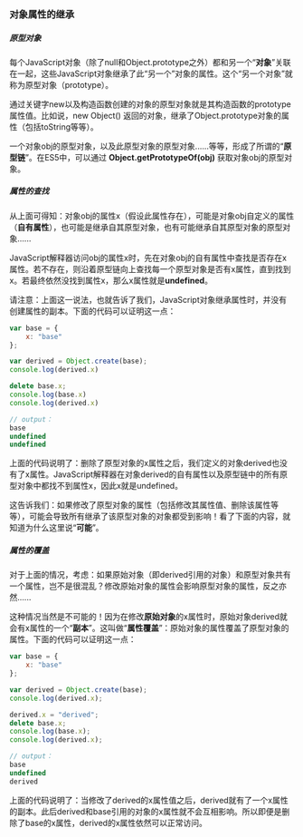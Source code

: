 ### 对象属性的继承
##### 原型对象
每个JavaScript对象（除了null和Object.prototype之外）都和另一个“**对象**”关联在一起，这些JavaScript对象继承了此“另一个”对象的属性。这个“另一个对象”就称为原型对象（prototype）。

通过关键字new以及构造函数创建的对象的原型对象就是其构造函数的prototype属性值。比如说，new Object() 返回的对象，继承了Object.prototype对象的属性（包括toString等等）。

一个对象obj的原型对象，以及此原型对象的原型对象......等等，形成了所谓的“**原型链**”。在ES5中，可以通过 **Object.getPrototypeOf(obj)** 获取对象obj的原型对象。

##### 属性的查找
从上面可得知：对象obj的属性x（假设此属性存在），可能是对象obj自定义的属性（**自有属性**），也可能是继承自其原型对象，也有可能继承自其原型对象的原型对象......

JavaScript解释器访问obj的属性x时，先在对象obj的自有属性中查找是否存在x属性。若不存在，则沿着原型链向上查找每一个原型对象是否有x属性，直到找到x。若最终依然没找到属性x，那么x属性就是**undefined**。

请注意：上面这一说法，也就告诉了我们，JavaScript对象继承属性时，并没有创建属性的副本。下面的代码可以证明这一点：
```JavaScript
var base = {
    x: "base"
};

var derived = Object.create(base);
console.log(derived.x)

delete base.x;
console.log(base.x)
console.log(derived.x)

// output：
base
undefined
undefined
```
上面的代码说明了：删除了原型对象的x属性之后，我们定义的对象derived也没有了x属性。JavaScript解释器在对象derived的自有属性以及原型链中的所有原型对象中都找不到属性x，因此x就是undefined。

这告诉我们：如果修改了原型对象的属性（包括修改其属性值、删除该属性等等），可能会导致所有继承了该原型对象的对象都受到影响！看了下面的内容，就知道为什么这里说“**可能**”。

##### 属性的覆盖
对于上面的情况，考虑：如果原始对象（即derived引用的对象）和原型对象共有一个属性，岂不是很混乱？修改原始对象的属性会影响原型对象的属性，反之亦然......

这种情况当然是不可能的！因为在修改**原始对象**的x属性时，原始对象derived就会有x属性的一个“**副本**”。这叫做“**属性覆盖**”：原始对象的属性覆盖了原型对象的属性。下面的代码可以证明这一点：
```JavaScript
var base = {
    x: "base"
};

var derived = Object.create(base);
console.log(derived.x);

derived.x = "derived";
delete base.x;
console.log(base.x);
console.log(derived.x);

// output：
base
undefined
derived
```
上面的代码说明了：当修改了derived的x属性值之后，derived就有了一个x属性的副本。此后derived和base引用的对象的x属性就不会互相影响。所以即便是删除了base的x属性，derived的x属性依然可以正常访问。




